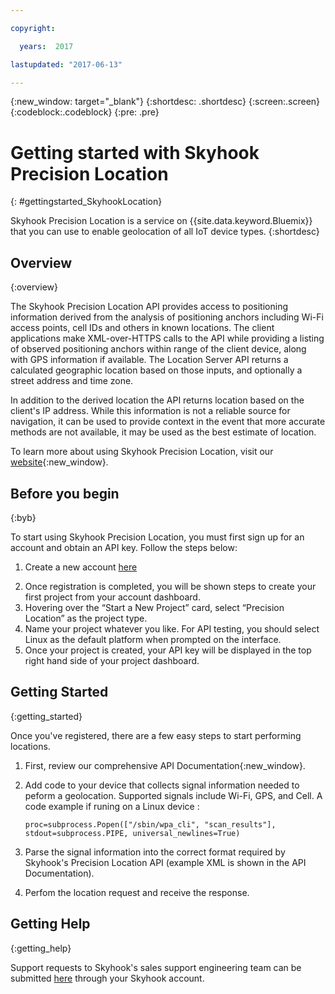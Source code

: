 ```yaml
---

copyright:

  years:  2017

lastupdated: "2017-06-13"

---
```


{:new_window: target="_blank"}
{:shortdesc: .shortdesc}
{:screen:.screen}
{:codeblock:.codeblock}
{:pre: .pre}

# Getting started with Skyhook Precision Location
{: #gettingstarted_SkyhookLocation}

Skyhook Precision Location is a service on {{site.data.keyword.Bluemix}} that you can use to enable geolocation of all IoT device types. {:shortdesc}

## Overview
{:overview}

The Skyhook Precision Location API provides access to positioning information derived from the analysis of positioning anchors including Wi-Fi access points, cell IDs and others in known locations. The client applications make XML-over-HTTPS calls to the API while providing a listing of observed positioning anchors within range of the client device, along with GPS information if available. The Location Server API returns a calculated geographic location based on those inputs, and optionally a street address and time zone.

In addition to the derived location the API returns location based on the client's IP address. While this information is not a reliable source for navigation, it can be used to provide context in the event that more accurate methods are not available, it may be used as the best estimate of location.

To learn more about using Skyhook Precision Location, visit our [website](http://www.skyhookwireless.com){:new_window}.

## Before you begin
{:byb}

To start using Skyhook Precision Location, you must first sign up for an account and obtain an API key. Follow the steps below:

1. Create a new account [here](http://my.skyhookwireless.com)
2) Once registration is completed, you will be shown steps to create your first project from your account dashboard.
3) Hovering over the “Start a New Project” card, select “Precision Location” as the project type.
4) Name your project whatever you like. For API testing, you should select Linux as the default platform when prompted on the interface.
5) Once your project is created, your API key will be displayed in the top right hand side of your project dashboard.

## Getting Started
{:getting_started}

Once you've registered, there are a few easy steps to start performing locations.

1. First, review our comprehensive API Documentation{:new_window}.
2. Add code to your device that collects signal information needed to peform a geolocation. Supported signals include Wi-Fi, GPS, and Cell. A code example if runing on a Linux device :

	```
    proc=subprocess.Popen(["/sbin/wpa_cli", "scan_results"], stdout=subprocess.PIPE, universal_newlines=True)
	```

3. Parse the signal information into the correct format required by Skyhook's Precision Location API (example XML is shown in the API Documentation).
4. Perfom the location request and receive the response.

## Getting Help
{:getting_help}

Support requests to Skyhook's sales support engineering team can be submitted [here](http://my.skyhookwireless.com) through your Skyhook account.




